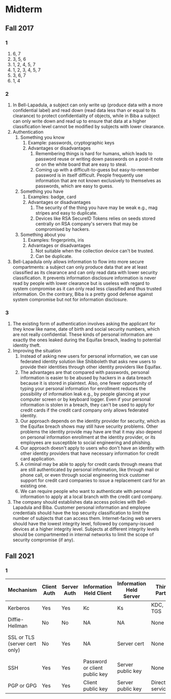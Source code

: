 # Midterm

## Fall 2017

### 1

1. 6, 7
2. 3, 5, 6
3. 1, 2, 4, 5, 7
4. 1, 2, 3, 4, 5, 7
5. 3, 6, 7
6. 1, 4

### 2

1. In Bell-Lapadula, a subject can only write up (produce data with a more confidential label) and read down (read data less than or equal to its clearance) to protect confidentiality of objects, while in Biba a subject can only write down and read up to ensure that data at a higher classification level cannot be modified by subjects with lower clearance.
2. Authentication
    1. Something you know
        1. Example: passwords, cryptographic keys
        2. Advantages or disadvantages
            1. Remembering things is hard for humans, which leads to password reuse or writing down passwords on a post-it note or on the white board that are easy to steal.
            2. Coming up with a difficult-to-guess but easy-to-remember password is in itself difficult. People frequently use information that are not known exclusively to themselves as passwords, which are easy to guess.
    2. Something you have
        1. Examples: badge, card
        2. Advantages or disadvantages
            1. The security of the thing you have may be weak e.g., mag stripes and easy to duplicate.
            2. Devices like RSA SecureID Tokens relies on seeds stored centrally on RSA company's servers that may be compromised by hackers.
    3. Something about you
        1. Examples: fingerprints, iris
        2. Advantages or disadvantages
            1. Not suitable when the collection device can't be trusted.
            2. Can be duplicate.
3. Bell-Lapadula only allows information to flow into more secure compartments: a subject can only produce data that are at least classified as its clearance and can only read data with lower security classification. It prevents information disclosure information is never read by people with lower clearance but is useless with regard to system compromise as it can only read less classified and thus trusted information. On the contrary, Biba is a pretty good defense against system compromise but not for information disclosure.

### 3

1. The existing form of authentication involves asking the applicant for they know like name, date of birth and social security numbers, which are not really confidential. These kinds of personal information are exactly the ones leaked during the Equifax breach, leading to potential identity theft.
2. Improving the situation
    1. Instead of asking new users for personal information, we can use federated identity solution like Shibboleth that asks new users to provide their identities through other identity providers like Equifax.
    2. The advantages are that compared with passwords, personal information is easier to be abused by hackers in a data breach because it is stored in plaintext. Also, one fewer opportunity of typing your personal information for enrollment reduces the possibility of information leak e.g., by people glancing at your computer screen or by keyboard logger. Even if your personal information is stolen in a breach, they can't be used to apply for credit cards if the credit card company only allows federated identity.
    3. Our approach depends on the identity provider for security, which as the Equifax breach shows may still have security problems. Other problems the identity provide may have are that it may also depend on personal information enrollment at the identity provider, or its employees are susceptible to social engineering and phishing.
    4. Our approach doesn't apply to users who don't have an identity with other identity providers that have necessary information for credit card application.
    5. A criminal may be able to apply for credit cards through means that are still authenticated by personal information, like through mail or phone call, or even through social engineering trick customer support for credit card companies to issue a replacement card for an existing one.
    6. We can require people who want to authenticate with personal information to apply at a local branch with the credit card company.
3. The company should establishes data access policies with Bell-Lapadula and Biba. Customer personal information and employee credentials should have the top security classification to limit the number of subjects that can access them. Internet-facing web servers should have the lowest integrity level, followed by company-issued devices at a higher integrity level. Subjects at different integrity levels should be compartmented in internal networks to limit the scope of security compromise (if any).

## Fall 2021

### 1

Mechanism | Client Auth | Server Auth | Information Held Client | Information Held Server | Third Party | Keys held at end
--- | --- | --- | --- | --- | --- | ---
Kerberos | Yes | Yes | Kc | Ks | KDC, TGS | Session key
Diffie-Hellman | No | No | NA | NA | None | $g^{xy}$
SSL or TLS (server cert only) | No | Yes | NA | Server cert | None | 4 session keys for confidentiality and integrity
SSH | Yes | Yes | Password or client public key | Server public key | None | None
PGP or GPG | Yes | Yes | Client public key | Server public key | Directory service | None
